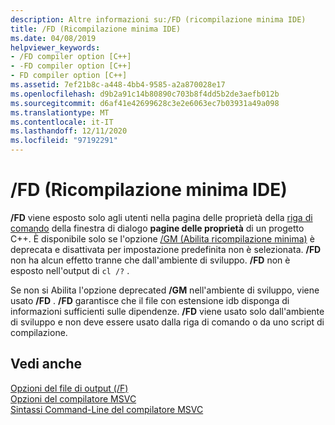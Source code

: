 ```yaml
---
description: Altre informazioni su:/FD (ricompilazione minima IDE)
title: /FD (Ricompilazione minima IDE)
ms.date: 04/08/2019
helpviewer_keywords:
- /FD compiler option [C++]
- -FD compiler option [C++]
- FD compiler option [C++]
ms.assetid: 7ef21b8c-a448-4bb4-9585-a2a870028e17
ms.openlocfilehash: d9b2a91c14b80890c703b8f4dd5b2de3aefb012b
ms.sourcegitcommit: d6af41e42699628c3e2e6063ec7b03931a49a098
ms.translationtype: MT
ms.contentlocale: it-IT
ms.lasthandoff: 12/11/2020
ms.locfileid: "97192291"
---
```

# <a name="fd-ide-minimal-rebuild"></a>/FD (Ricompilazione minima IDE)

**/FD** viene esposto solo agli utenti nella pagina delle proprietà della [riga di comando](command-line-property-pages.md) della finestra di dialogo **pagine delle proprietà** di un progetto C++. È disponibile solo se l'opzione [/GM (Abilita ricompilazione minima)](gm-enable-minimal-rebuild.md) è deprecata e disattivata per impostazione predefinita non è selezionata. **/FD** non ha alcun effetto tranne che dall'ambiente di sviluppo. **/FD** non è esposto nell'output di `cl /?` .

Se non si Abilita l'opzione deprecated **/GM** nell'ambiente di sviluppo, viene usato **/FD** . **/FD** garantisce che il file con estensione idb disponga di informazioni sufficienti sulle dipendenze. **/FD** viene usato solo dall'ambiente di sviluppo e non deve essere usato dalla riga di comando o da uno script di compilazione.

## <a name="see-also"></a>Vedi anche

[Opzioni del file di output (/F)](output-file-f-options.md)<br/>
[Opzioni del compilatore MSVC](compiler-options.md)<br/>
[Sintassi Command-Line del compilatore MSVC](compiler-command-line-syntax.md)
